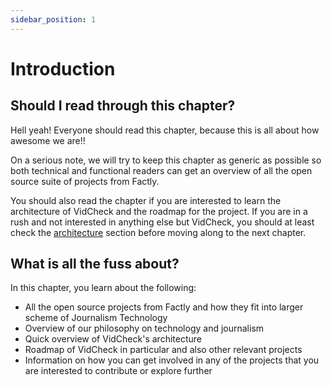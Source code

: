```yaml
---
sidebar_position: 1
---
```


# Introduction

## Should I read through this chapter?

Hell yeah! Everyone should read this chapter, because this is all about how awesome we are!!

On a serious note, we will try to keep this chapter as generic as possible so both technical and functional readers can get an overview of all the open source suite of projects from Factly. 

You should also read the chapter if you are interested to learn the architecture of VidCheck and the roadmap for the project. If you are in a rush and not interested in anything else but VidCheck, you should at least check the [architecture](/docs/ecosystem/architecture) section before moving along to the next chapter.

## What is all the fuss about?

In this chapter, you learn about the following:

- All the open source projects from Factly and how they fit into larger scheme of Journalism Technology
- Overview of our philosophy on technology and journalism
- Quick overview of VidCheck's architecture
- Roadmap of VidCheck in particular and also other relevant projects 
- Information on how you can get involved in any of the projects that you are interested to contribute or explore further

